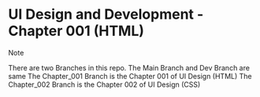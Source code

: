 # UI Design and Development - Chapter 001 (HTML)

> [!Note]
> There are two Branches in this repo.
> The Main Branch and Dev Branch are same
> The Chapter_001 Branch is the Chapter 001 of UI Design (HTML)
> The Chapter_002 Branch is the Chapter 002 of UI Design (CSS)
